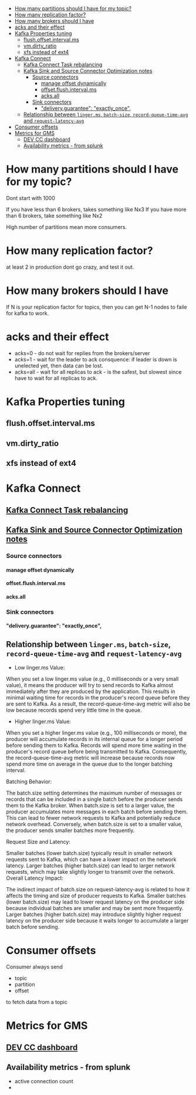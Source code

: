 - [How many partitions should I have for my topic?](#how-many-partitions-should-i-have-for-my-topic)
- [How many replication factor?](#how-many-replication-factor)
- [How many brokers should I have](#how-many-brokers-should-i-have)
- [acks and their effect](#acks-and-their-effect)
- [Kafka Properties tuning](#kafka-properties-tuning)
  - [flush.offset.interval.ms](#flushoffsetintervalms)
  - [vm.dirty\_ratio](#vmdirty_ratio)
  - [xfs instead of ext4](#xfs-instead-of-ext4)
- [Kafka Connect](#kafka-connect)
  - [Kafka Connect Task rebalancing](#kafka-connect-task-rebalancing)
  - [Kafka Sink and Source Connector Optimization notes](#kafka-sink-and-source-connector-optimization-notes)
    - [Source connectors](#source-connectors)
      - [manage offset dynamically](#manage-offset-dynamically)
      - [offset.flush.interval.ms](#offsetflushintervalms)
      - [acks.all](#acksall)
    - [Sink connectors](#sink-connectors)
      - ["delivery.guarantee": "exactly\_once",](#deliveryguarantee-exactly_once)
  - [Relationship between `linger.ms`, `batch-size`, `record-queue-time-avg` and `request-latency-avg`](#relationship-between-lingerms-batch-size-record-queue-time-avg-and-request-latency-avg)
- [Consumer offsets](#consumer-offsets)
- [Metrics for GMS](#metrics-for-gms)
  - [DEV CC dashboard ](#dev-cc-dashboard-)
  - [Availability metrics -  from splunk](#availability-metrics----from-splunk)


# How many partitions should I have for my topic?

Dont start with 1000

If you have less than 6 brokers, takes something like Nx3
If you have more than 6 brokers, take something like Nx2

High number of partitions mean more consumers.

# How many replication factor?

at least 2 in production
dont go crazy, and test it out. 

# How many brokers should I have
If N is your replication factor for topics, then you can get N-1 nodes to faile for kafka to work.

# acks and their effect
- acks=0 - do not wait for replies from the brokers/server
- acks=1 - wait for the leader to ack
consquence: if leader is down is unelected yet, then data can be lost.
- acks=all - wait for all replicas to ack   - is the safest, but slowest since have to wait for all replicas to ack.

# Kafka Properties tuning
## flush.offset.interval.ms
## vm.dirty_ratio
## xfs instead of ext4

# Kafka Connect

## [Kafka Connect Task rebalancing](https://docs.confluent.io/platform/current/connect/index.html?_gl=1*1bdygni*_gcl_aw*R0NMLjE3MzE1NTk1MDQuQ2p3S0NBaUF1ZEc1QmhBUkVpd0FXTWxTalBZSmwxLV9ySXo1a0V6UGlObjZXUXJJUkZGQXlkSk5HSVVjRzVsZGZOZGt5VHZpUXZNc2RCb0N1T01RQXZEX0J3RQ..*_gcl_au*MTQ2ODYxMTgzLjE3Mjk3NDAwMzE.*_ga*OTM0MzMzOTE2LjE2OTAxODMwMTQ.*_ga_D2D3EGKSGD*MTczMTU1ODcxNy4yMjAuMS4xNzMxNTU5NTQwLjQuMC4w&_ga=2.38465699.1257346619.1731558717-934333916.1690183014&_gac=1.120311418.1731559503.CjwKCAiAudG5BhAREiwAWMlSjPYJl1-_rIz5kEzPiNn6WQrIRFFAydJNGIUcG5ldfNdkyTviQvMsdBoCuOMQAvD_BwE#task-rebalancing)


## [Kafka Sink and Source Connector Optimization notes](https://www.codefro.com/2024/08/28/mastering-kafka-connect-advanced-source-and-sink-configurations/)

### Source connectors
#### manage offset dynamically
#### offset.flush.interval.ms
#### acks.all

### Sink connectors
#### "delivery.guarantee": "exactly_once",

## Relationship between `linger.ms`, `batch-size`, `record-queue-time-avg` and `request-latency-avg`
- Low linger.ms Value:

When you set a low linger.ms value (e.g., 0 milliseconds or a very small value), it means the producer will try to send records to Kafka almost immediately after they are produced by the application.
This results in minimal waiting time for records in the producer's record queue before they are sent to Kafka.
As a result, the record-queue-time-avg metric will also be low because records spend very little time in the queue.

- Higher linger.ms Value:

When you set a higher linger.ms value (e.g., 100 milliseconds or more), the producer will accumulate records in its internal queue for a longer period before sending them to Kafka.
Records will spend more time waiting in the producer's record queue before being transmitted to Kafka.
Consequently, the record-queue-time-avg metric will increase because records now spend more time on average in the queue due to the longer batching interval.

Batching Behavior:

The batch.size setting determines the maximum number of messages or records that can be included in a single batch before the producer sends them to the Kafka broker.
When batch.size is set to a larger value, the producer accumulates more messages in each batch before sending them. This can lead to fewer network requests to Kafka and potentially reduce network overhead.
Conversely, when batch.size is set to a smaller value, the producer sends smaller batches more frequently.

Request Size and Latency:

Smaller batches (lower batch.size) typically result in smaller network requests sent to Kafka, which can have a lower impact on the network latency.
Larger batches (higher batch.size) can lead to larger network requests, which may take slightly longer to transmit over the network.
Overall Latency Impact:

The indirect impact of batch.size on request-latency-avg is related to how it affects the timing and size of producer requests to Kafka.
Smaller batches (lower batch.size) may lead to lower request latency on the producer side because individual batches are smaller and may be sent more frequently.
Larger batches (higher batch.size) may introduce slightly higher request latency on the producer side because it waits longer to accumulate a larger batch before sending.

# Consumer offsets
Consumer always send
- topic
- partition
- offset

to fetch data from a topic

# Metrics for GMS
## [DEV CC dashboard ](https://ors-obs.signalfx.com/#/dashboard/FhkVGnCAEAA?groupId=FhHlyJbAEAA&configId=FhkVGnHAAAA&startTime=-1h&endTime=Now)
## Availability metrics -  from splunk
- active connection count
- 
